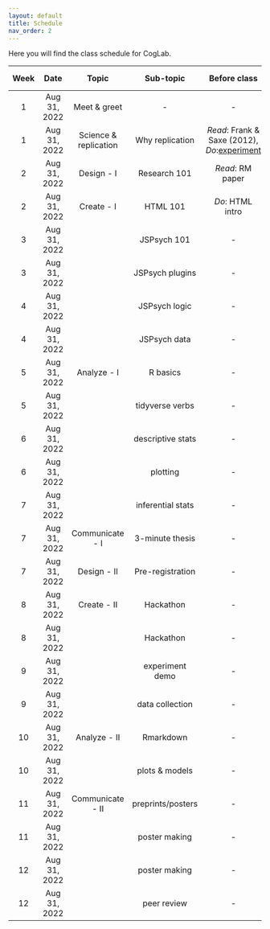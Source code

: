 ```yaml
---
layout: default
title: Schedule
nav_order: 2
---
```


Here you will find the class schedule for CogLab. <br>

| Week     | Date              | Topic                 | Sub-topic    | Before class  | After class | Assignment due dates| 
| :---:    | :---:             | :---:                 | :---:        |:---:          | :---:       | :---:               | 
| 1        | Aug 31, 2022   | Meet & greet          | -            | -             | Create git account |              |
| 1        | Aug 31, 2022   | Science & replication |Why replication| *Read*: Frank & Saxe (2012), *Do*:[experiment]()| - |   
| 2        | Aug 31, 2022   | Design - I            |Research 101| *Read*: RM paper      |          |                       |
| 2        | Aug 31, 2022   | Create - I            |HTML 101    | *Do*: HTML intro      |          |                       |
| 3        | Aug 31, 2022   |                  |JSPsych 101 |- | - | [Assignment 1 due](/Assignment1.html)|            
| 3        | Aug 31, 2022   |                       |JSPsych plugins| -            |          |        | 
| 4        | Aug 31, 2022   |                       |JSPsych logic  | -            |          |        |                  
| 4        | Aug 31, 2022   |                       |JSPsych data   | -            |          |        |                  
| 5        | Aug 31, 2022   | Analyze - I     |R basics |- | - | [Assignment 2 due](/Assignment1.html)|                 
| 5        | Aug 31, 2022   |                       |tidyverse verbs   | -         |          |        |                  
| 6        | Aug 31, 2022   |                       |descriptive stats | -         |          |        |                  
| 6        | Aug 31, 2022   |                       |plotting          | -         |          |        |                  
| 7        | Aug 31, 2022   |                       |inferential stats | -         |          |        |                  
| 7        | Aug 31, 2022   | Communicate - I  | 3-minute thesis|- | - | [Assignment 3 due](/Assignment1.html)|        
| 7        | Aug 31, 2022   | Design - II           | Pre-registration       | -         |          |    |    
| 8        | Aug 31, 2022   | Create - II           | Hackathon       | -         |          |        |
| 8        | Aug 31, 2022   |                       | Hackathon       | -         |          |        |
| 9        | Aug 31, 2022   |                       | experiment demo  | -         |          |        |
| 9        | Aug 31, 2022   |                       | data collection  | -         |          |        |
| 10       | Aug 31, 2022   | Analyze - II         | Rmarkdown        | -         |          |        |
| 10       | Aug 31, 2022   |                      | plots & models        | -         |          |   |     
| 11       | Aug 31, 2022   | Communicate - II     | preprints/posters      | -         |          |   |     
| 11       | Aug 31, 2022   |                      | poster making       | -         |          |       |
| 12       | Aug 31, 2022   |                      | poster making      | -         |          |        |
| 12       |  Aug 31, 2022   |                      | peer review       | -         |          |        |